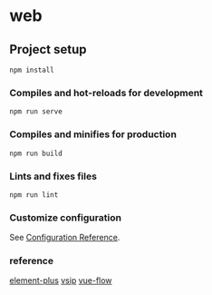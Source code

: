 # web

## Project setup
```
npm install
```

### Compiles and hot-reloads for development
```
npm run serve
```

### Compiles and minifies for production
```
npm run build
```

### Lints and fixes files
```
npm run lint
```

### Customize configuration
See [Configuration Reference](https://cli.vuejs.org/config/).

### reference
[element-plus](https://element-plus.org/zh-CN/)
[vsip](https://www.npmjs.com/package/@voicenter-team/vsip)
[vue-flow](https://juejin.cn/post/7399678078357602319)